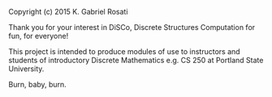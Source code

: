 Copyright (c) 2015 K. Gabriel Rosati

Thank you for your interest in DiSCo, Discrete Structures Computation for fun, for everyone!

This project is intended to produce modules of use to instructors and students of
introductory Discrete Mathematics e.g. CS 250 at Portland State University.

Burn, baby, burn.
